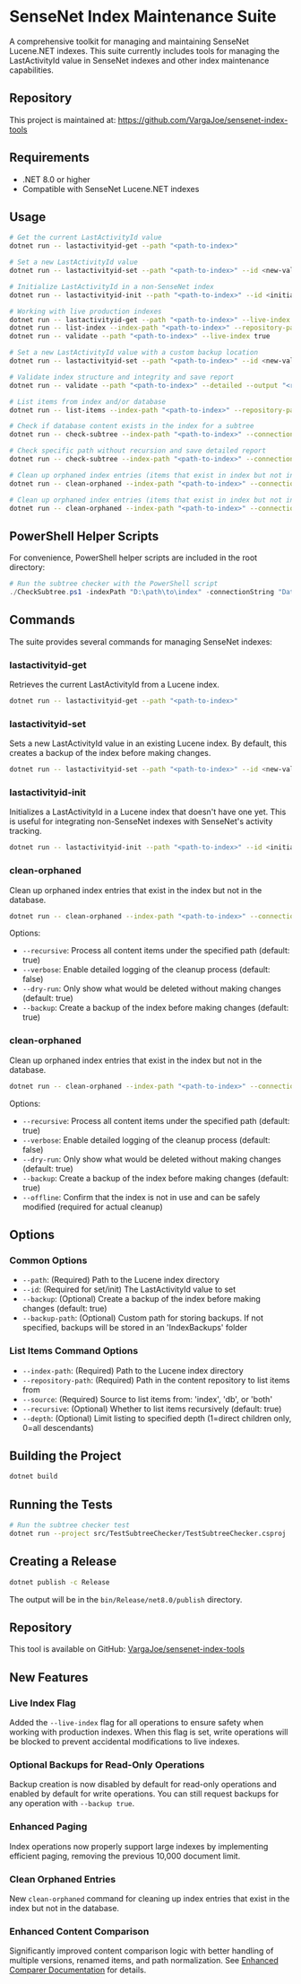 # SenseNet Index Maintenance Suite

A comprehensive toolkit for managing and maintaining SenseNet Lucene.NET indexes. This suite currently includes tools for managing the LastActivityId value in SenseNet indexes and other index maintenance capabilities.

## Repository

This project is maintained at: https://github.com/VargaJoe/sensenet-index-tools

## Requirements

- .NET 8.0 or higher
- Compatible with SenseNet Lucene.NET indexes

## Usage

```bash
# Get the current LastActivityId value
dotnet run -- lastactivityid-get --path "<path-to-index>"

# Set a new LastActivityId value
dotnet run -- lastactivityid-set --path "<path-to-index>" --id <new-value>

# Initialize LastActivityId in a non-SenseNet index
dotnet run -- lastactivityid-init --path "<path-to-index>" --id <initial-value>

# Working with live production indexes
dotnet run -- lastactivityid-get --path "<path-to-index>" --live-index true
dotnet run -- list-index --index-path "<path-to-index>" --repository-path "/Root" --live-index true
dotnet run -- validate --path "<path-to-index>" --live-index true

# Set a new LastActivityId value with a custom backup location
dotnet run -- lastactivityid-set --path "<path-to-index>" --id <new-value> --backup-path "<custom-backup-path>"

# Validate index structure and integrity and save report
dotnet run -- validate --path "<path-to-index>" --detailed --output "<report-file>"

# List items from index and/or database
dotnet run -- list-items --index-path "<path-to-index>" --repository-path "/Root/Path" --source "index" --recursive true --depth 1

# Check if database content exists in the index for a subtree
dotnet run -- check-subtree --index-path "<path-to-index>" --connection-string "<sql-connection-string>" --repository-path "/Root/Path/To/Check"

# Check specific path without recursion and save detailed report
dotnet run -- check-subtree --index-path "<path-to-index>" --connection-string "<sql-connection-string>" --repository-path "/Root/Path/To/Check" --recursive false --detailed --output "report.md"

# Clean up orphaned index entries (items that exist in index but not in database)
dotnet run -- clean-orphaned --index-path "<path-to-index>" --connection-string "<sql-connection-string>" --repository-path "/Root/Path/To/Check"

# Clean up orphaned index entries (items that exist in index but not in database)
dotnet run -- clean-orphaned --index-path "<path-to-index>" --connection-string "<sql-connection-string>" --repository-path "/Root/Path/To/Check"
```

## PowerShell Helper Scripts

For convenience, PowerShell helper scripts are included in the root directory:

```powershell
# Run the subtree checker with the PowerShell script
./CheckSubtree.ps1 -indexPath "D:\path\to\index" -connectionString "Data Source=server;Initial Catalog=sensenet;Integrated Security=True" -repositoryPath "/Root/Content" -detailed $true -openReport
```

## Commands

The suite provides several commands for managing SenseNet indexes:

### lastactivityid-get

Retrieves the current LastActivityId from a Lucene index.

```bash
dotnet run -- lastactivityid-get --path "<path-to-index>"
```

### lastactivityid-set

Sets a new LastActivityId value in an existing Lucene index. By default, this creates a backup of the index before making changes.

```bash
dotnet run -- lastactivityid-set --path "<path-to-index>" --id <new-value> [--backup false] [--backup-path "<custom-backup-location>"]
```

### lastactivityid-init

Initializes a LastActivityId in a Lucene index that doesn't have one yet. This is useful for integrating non-SenseNet indexes with SenseNet's activity tracking.

```bash
dotnet run -- lastactivityid-init --path "<path-to-index>" --id <initial-value> [--backup false] [--backup-path "<custom-backup-location>"]
```

### clean-orphaned

Clean up orphaned index entries that exist in the index but not in the database.

```bash 
dotnet run -- clean-orphaned --index-path "<path-to-index>" --connection-string "<sql-connection-string>" --repository-path "/Root/Path" [options]
```

Options:
- `--recursive`: Process all content items under the specified path (default: true)
- `--verbose`: Enable detailed logging of the cleanup process (default: false)
- `--dry-run`: Only show what would be deleted without making changes (default: true)
- `--backup`: Create a backup of the index before making changes (default: true)

### clean-orphaned

Clean up orphaned index entries that exist in the index but not in the database.

```bash 
dotnet run -- clean-orphaned --index-path "<path-to-index>" --connection-string "<sql-connection-string>" --repository-path "/Root/Path" [options]
```

Options:
- `--recursive`: Process all content items under the specified path (default: true)
- `--verbose`: Enable detailed logging of the cleanup process (default: false)
- `--dry-run`: Only show what would be deleted without making changes (default: true)
- `--backup`: Create a backup of the index before making changes (default: true)
- `--offline`: Confirm that the index is not in use and can be safely modified (required for actual cleanup)

## Options

### Common Options
- `--path`: (Required) Path to the Lucene index directory
- `--id`: (Required for set/init) The LastActivityId value to set
- `--backup`: (Optional) Create a backup of the index before making changes (default: true)
- `--backup-path`: (Optional) Custom path for storing backups. If not specified, backups will be stored in an 'IndexBackups' folder

### List Items Command Options
- `--index-path`: (Required) Path to the Lucene index directory
- `--repository-path`: (Required) Path in the content repository to list items from
- `--source`: (Required) Source to list items from: 'index', 'db', or 'both'
- `--recursive`: (Optional) Whether to list items recursively (default: true)
- `--depth`: (Optional) Limit listing to specified depth (1=direct children only, 0=all descendants)

## Building the Project

```bash
dotnet build
```

## Running the Tests

```bash
# Run the subtree checker test
dotnet run --project src/TestSubtreeChecker/TestSubtreeChecker.csproj
```

## Creating a Release

```bash
dotnet publish -c Release
```

The output will be in the `bin/Release/net8.0/publish` directory.

## Repository

This tool is available on GitHub: [VargaJoe/sensenet-index-tools](https://github.com/VargaJoe/sensenet-index-tools)

## New Features

### Live Index Flag
Added the `--live-index` flag for all operations to ensure safety when working with production indexes. When this flag is set, write operations will be blocked to prevent accidental modifications to live indexes.

### Optional Backups for Read-Only Operations
Backup creation is now disabled by default for read-only operations and enabled by default for write operations. You can still request backups for any operation with `--backup true`.

### Enhanced Paging
Index operations now properly support large indexes by implementing efficient paging, removing the previous 10,000 document limit.

### Clean Orphaned Entries
New `clean-orphaned` command for cleaning up index entries that exist in the index but not in the database.

### Enhanced Content Comparison
Significantly improved content comparison logic with better handling of multiple versions, renamed items, and path normalization. See [Enhanced Comparer Documentation](ENHANCED_COMPARER.md) for details.